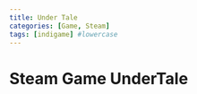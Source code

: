 ```yaml
---
title: Under Tale
categories: [Game, Steam]
tags: [indigame] #lowercase    
---
```


# Steam Game UnderTale